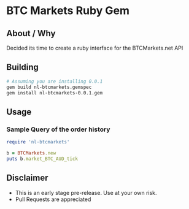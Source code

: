 # BTC Markets Ruby Gem
## About / Why
Decided its time to create a ruby interface for the BTCMarkets.net API

## Building

```bash
# Assuming you are installing 0.0.1
gem build nl-btcmarkets.gemspec
gem install nl-btcmarkets-0.0.1.gem
```

## Usage
### Sample Query of the order history
```ruby
require 'nl-btcmarkets'

b = BTCMarkets.new
puts b.market_BTC_AUD_tick
```

## Disclaimer
* This is an early stage pre-release. Use at your own risk.
* Pull Requests are appreciated

